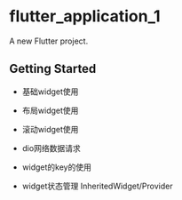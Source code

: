 # flutter_application_1

A new Flutter project.

## Getting Started

- 基础widget使用

- 布局widget使用  

- 滚动widget使用

- dio网络数据请求

- widget的key的使用

- widget状态管理  InheritedWidget/Provider 

